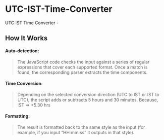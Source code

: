 # UTC-IST-Time-Converter
UTC IST Time Converter - 

## How It Works

#### Auto-detection: 
> The JavaScript code checks the input against a series of regular
> expressions that cover each supported format. Once a match is found,
> the corresponding parser extracts the time components.

#### Time Conversion: 
> Depending on the selected conversion direction (UTC to IST or IST to
> UTC), the script adds or subtracts 5 hours and 30 minutes. Because,
> IST => +5.30 hrs

#### Formatting: 
> The result is formatted back to the same style as the input (for
> example, if you input “HH:mm:ss” it outputs in that style).
